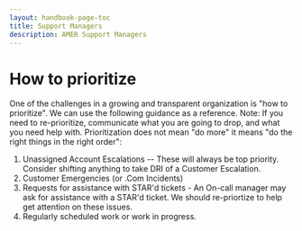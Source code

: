 ```yaml
---
layout: handbook-page-toc
title: Support Managers
description: AMER Support Managers
---
```


# How to prioritize

One of the challenges in a growing and transparent organization is "how to prioritize". We can use the following guidance as a reference. Note: If you need to re-prioritize, communicate what you are going to drop, and what you need help with. Prioritization does not mean "do more" it means "do the right things in the right order":

1. Unassigned Account Escalations -- These will always be top priority. Consider shifting anything to take DRI of a Customer Escalation.
1. Customer Emergencies (or .Com Incidents)
1. Requests for assistance with STAR'd tickets - An On-call manager may ask for assistance with a STAR'd ticket. We should re-priortize to help get attention on these issues.
1. Regularly scheduled work or work in progress.
